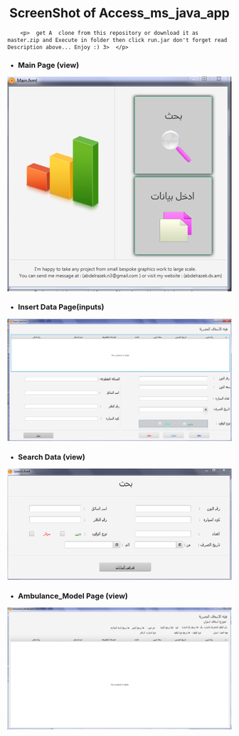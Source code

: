 <center> <h1>  ScreenShot of Access_ms_java_app </h1> </center> 

        <p>  get A  clone from this repository or download it as master.zip and Execute in folder then click run.jar don't forget read Description above... Enjoy :) 3>  </p>
        
- <h3> Main Page (view) 
<img title = "Main Page" src ="https://github.com/Abd-Elrazek/Access_Ms_Java_App/blob/master/pages%20of%20Program/%D8%A7%D9%84%D8%B1%D8%A6%D9%8A%D8%B3%D9%8A%D9%87.png"/> 

- <h3> Insert Data Page(inputs) 
<img title = "insert data (inputs) " src = "https://github.com/Abd-Elrazek/Access_Ms_Java_App/blob/master/pages%20of%20Program/%D8%A7%D8%AF%D8%AE%D8%A7%D9%84%20%D8%A7%D9%84%D8%A8%D9%8A%D8%A7%D9%86%D8%A7%D8%AA.png"/>


- <h3> Search Data (view) 
<img title = "page of search data from database " src = "https://github.com/Abd-Elrazek/Access_Ms_Java_App/blob/master/pages%20of%20Program/%D8%A7%D9%84%D8%A8%D8%AD%D8%AB.png" />

- <h3> Ambulance_Model Page (view) 
<img title = "Ambulance_Model View" src = "https://github.com/Abd-Elrazek/Access_Ms_Java_App/blob/master/pages%20of%20Program/%D8%B9%D8%B1%D8%B6%20%D9%86%D9%85%D9%88%D8%B2%D8%AC%20%D8%B4%D9%87%D8%B1%D9%89.png" />
